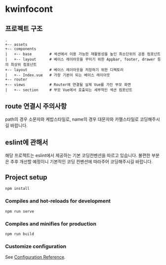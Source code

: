 # kwinfocont

## 프로젝트 구조
```
.
+-- assets
+-- components
|   +-- base        # 섹션에서 이용 가능한 재활용성을 높인 최소단위의 공용 컴포넌트
|   +-- layout      # 베이스 레이아웃을 꾸미기 위한 Appbar, footer, drawer 등의 최상위 컴포넌트
+-- layout          # 베이스 레이아웃을 저장하기 위한 디렉토리
|   +-- Index.vue   # 가장 기본이 되는 베이스 레이아웃
+-- router
+-- views           # Router에 연결될 실제 Vue를 가진 부모 화면
|   +-- section     # 부모 Vue에서 호출되는 세부적인 섹션 컴포넌트
```

## route 연결시 주의사항
path의 경우 소문자와 케밥스타일로, name의 경우 대문자와 카멜스타일로 코딩해주시길 바랍니다.

## eslint에 관해서
해당 프로젝트는 eslint에서 제공하는 기본 코딩컨벤션을 따르고 있습니다.
불편한 부분은 추후 개선할 예정이니 기본적인 코딩 컨벤션에 따라주어 코딩해주시길 바랍니다.

## Project setup
```
npm install
```

### Compiles and hot-reloads for development
```
npm run serve
```

### Compiles and minifies for production
```
npm run build
```

### Customize configuration
See [Configuration Reference](https://cli.vuejs.org/config/).
